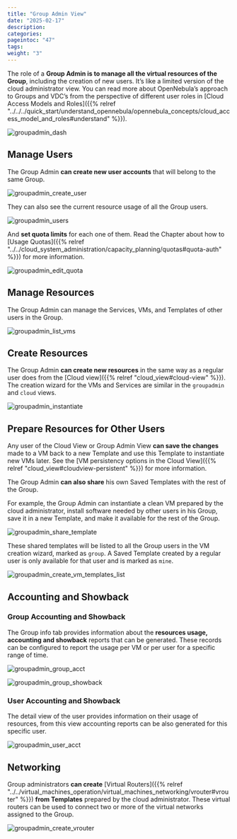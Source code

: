 ```yaml
---
title: "Group Admin View"
date: "2025-02-17"
description:
categories:
pageintoc: "47"
tags:
weight: "3"
---
```


<a id="vdc-admin-view"></a>

<a id="group-admin-view"></a>

<!--# Group Admin View -->

The role of a **Group Admin is to manage all the virtual resources of the Group**, including the creation of new users. It’s like a limited version of the cloud administrator view. You can read more about OpenNebula’s approach to Groups and VDC’s from the perspective of different user roles in [Cloud Access Models and Roles]({{% relref "../../../quick_start/understand_opennebula/opennebula_concepts/cloud_access_model_and_roles#understand" %}}).

![groupadmin_dash](/images/sunstone_groupadmin_dash.png)

## Manage Users

The Group Admin **can create new user accounts** that will belong to the same Group.

![groupadmin_create_user](/images/sunstone_groupadmin_create_user.png)

They can also see the current resource usage of all the Group users.

![groupadmin_users](/images/sunstone_groupadmin_users.png)

And **set quota limits** for each one of them. Read the Chapter about how to [Usage Quotas]({{% relref "../../cloud_system_administration/capacity_planning/quotas#quota-auth" %}}) for more information.

![groupadmin_edit_quota](/images/sunstone_groupadmin_edit_quota.png)

## Manage Resources

The Group Admin can manage the Services, VMs, and Templates of other users in the Group.

![groupadmin_list_vms](/images/sunstone_groupadmin_list_vms.png)

## Create Resources

The Group Admin **can create new resources** in the same way as a regular user does from the [Cloud view]({{% relref "cloud_view#cloud-view" %}}). The creation wizard for the VMs and Services are similar in the `groupadmin` and `cloud` views.

![groupadmin_instantiate](/images/sunstone_groupadmin_instantiate.png)

<a id="vdc-admin-view-save"></a>

<a id="group-admin-view-save"></a>

## Prepare Resources for Other Users

Any user of the Cloud View or Group Admin View **can save the changes** made to a VM back to a new Template and use this Template to instantiate new VMs later. See the [VM persistency options in the Cloud View]({{% relref "cloud_view#cloudview-persistent" %}}) for more information.

The Group Admin **can also share** his own Saved Templates with the rest of the Group.

For example, the Group Admin can instantiate a clean VM prepared by the cloud administrator, install software needed by other users in his Group, save it in a new Template, and make it available for the rest of the Group.

![groupadmin_share_template](/images/sunstone_groupadmin_share_template.png)

These shared templates will be listed to all the Group users in the VM creation wizard, marked as `group`. A Saved Template created by a regular user is only available for that user and is marked as `mine`.

![groupadmin_create_vm_templates_list](/images/sunstone_groupadmin_create_vm_templates_list.png)

## Accounting and Showback

### Group Accounting and Showback

The Group info tab provides information about the **resources usage, accounting and showback** reports that can be generated. These records can be configured to report the usage per VM or per user for a specific range of time.

![groupadmin_group_acct](/images/sunstone_groupadmin_group_acct.png)

![groupadmin_group_showback](/images/sunstone_groupadmin_group_showback.png)

### User Accounting and Showback

The detail view of the user provides information on their usage of resources, from this view accounting reports can be also generated for this specific user.

![groupadmin_user_acct](/images/sunstone_groupadmin_user_acct.png)

## Networking

Group administrators **can create** [Virtual Routers]({{% relref "../../virtual_machines_operation/virtual_machines_networking/vrouter#vrouter" %}}) **from Templates** prepared by the cloud administrator. These virtual routers can be used to connect two or more of the virtual networks assigned to the Group.

![groupadmin_create_vrouter](/images/sunstone_groupadmin_create_vrouter.png)

